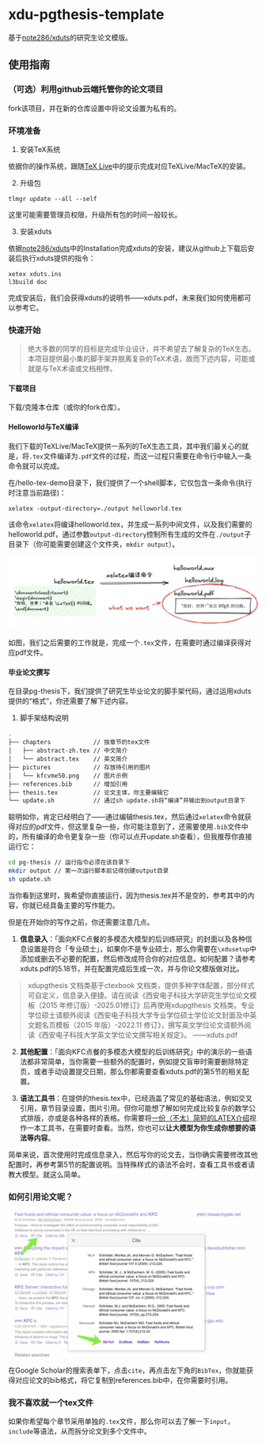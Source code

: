 # xdu-pgthesis-template

基于[note286/xduts](https://github.com/note286/xduts)的研究生论文模版。

## 使用指南

### （可选）利用github云端托管你的论文项目

fork该项目，并在新的仓库设置中将论文设置为私有的。

### 环境准备

1. 安装TeX系统

依据你的操作系统，跟随[TeX Live](https://tug.org/texlive/)中的提示完成对应TeXLive/MacTeX的安装。

2. 升级包

```shell
tlmgr update --all --self
```

这里可能需要管理员权限，升级所有包的时间一般较长。

3. 安装xduts

依据[note286/xduts](https://github.com/note286/xduts)中的Installation完成xduts的安装，建议从github上下载后安装后执行xduts提供的指令：

```shell
xetex xduts.ins
l3build doc
```

完成安装后，我们会获得xduts的说明书——xduts.pdf，未来我们如何使用都可以参考它。

### 快速开始

> 绝大多数的同学的目标是完成毕业设计，并不希望去了解复杂的TeX生态。本项目提供最小集的脚手架并脱离复杂的TeX术语，故而下述内容，可能或就是与TeX术语或文档相悖。

#### 下载项目

下载/克隆本仓库（或你的fork仓库）。

#### Helloworld与TeX编译

我们下载的TeXLive/MacTeX提供一系列的TeX生态工具，其中我们最关心的就是，将`.tex`文件编译为`.pdf`文件的过程，而这一过程只需要在命令行中输入一条命令就可以完成。

在/hello-tex-demo目录下，我们提供了一个shell脚本，它仅包含一条命令(执行时注意当前路径)：

```shell
xelatex -output-directory=./output helloworld.tex
```

该命令`xelatex`将编译helloworld.tex，并生成一系列中间文件，以及我们需要的helloworld.pdf，通过参数`output-directory`控制所有生成的文件在`./output`子目录下（你可能需要创建这个文件夹，`mkdir output`）。

![LaTeX编译](/resources/image.png)

如图，我们之后需要的工作就是，完成一个`.tex`文件，在需要时通过编译获得对应pdf文件。

#### 毕业论文撰写

在目录pg-thesis下，我们提供了研究生毕业论文的脚手架代码，通过运用xduts提供的“格式”，你还需要了解下述内容。

1. 脚手架结构说明

```sh
.
├── chapters            // 按章节的tex文件
│   ├── abstract-zh.tex // 中文简介
│   └── abstract.tex    // 英文简介
├── pictures            // 存放待引用的图片
│   └── kfcvme50.png    // 图片示例
├── references.bib      // 增加引用
├── thesis.tex          // 论文主体，你主要编辑它
└── update.sh           // 通过sh update.sh将“编译”并输出到output目录下
```

聪明如你，肯定已经明白了——通过编辑thesis.tex，然后通过`xelatex`命令就获得对应的pdf文件，但这里复杂一些，你可能注意到了，还需要使用`.bib`文件中的，所有编译的命令更复杂一些（你可以点开update.sh查看），但我推荐你直接运行它：

```sh
cd pg-thesis // 运行指令必须在该目录下
mkdir output // 第一次运行脚本前记得创建output目录
sh update.sh
```

当你看到这里时，我希望你直接运行，因为thesis.tex并不是空的，参考其中的内容，你就已经具备主要的写作能力。

但是在开始你的写作之前，你还需要注意几点。

1. **信息录入**：「面向KFC点餐的多模态大模型的后训练研究」的封面以及各种信息设置是符合「专业硕士」，如果你不是专业硕士，那么你需要在`\xdusetup`中添加或删去不必要的配置，然后修改成符合你的对应信息。如何配置？请参考xduts.pdf的5.18节，并在配置完成后生成一次，并与你论文模版做对比。

> xdupgthesis 文档类基于ctexbook 文档类，提供多种字体配置，部分样式可自定义，信息录入便捷。请在阅读《西安电子科技大学研究生学位论文模板（2015 年修订版）-2025.01修订》后再使用xdupgthesis 文档类。专业学位硕士请额外阅读《西安电子科技大学专业学位硕士学位论文封面及中英文题名页模板（2015 年版）-2022.11 修订》，撰写英文学位论文请额外阅读《西安电子科技大学英文学位论文撰写相关规定》。 ——xduts.pdf

2. **其他配置**：「面向KFC点餐的多模态大模型的后训练研究」中的演示的一些语法都非常简单，当你需要一些额外的配置时，例如提交盲审时需要删除特定页，或者手动设置提交日期，那么你都需要查看xduts.pdf的第5节的相关配置。


3. **语法工具书**：在提供的thesis.tex中，已经涵盖了常见的基础语法，例如交叉引用，章节目录设置，图片引用。但你可能想了解如何完成比较复杂的数学公式排版，亦或是各种各样的表格。你需要将[一份（不太）简短的LATEX介绍](https://mirrors.cloud.tencent.com/CTAN/info/lshort/chinese/lshort-zh-cn.pdf)视作一本工具书，在需要时查看。当然，你也可以**让大模型为你生成你想要的语法等内容**。

简单来说，首次使用时完成信息录入，然后写你的论文去，当你确实需要修改其他配置时，再参考第5节的配置说明。当特殊样式的语法不会时，查看工具书或者请教大模型。就这么简单。

### 如何引用论文呢？

![如何引用论文](/resources/how-to-cite.jpg)

在Google Scholar的搜索表单下，点击`cite`，再点击左下角的`BibTex`，你就能获得对应论文的bib格式，将它复制到references.bib中，在你需要时引用。

### 我不喜欢就一个tex文件

如果你希望每个章节采用单独的`.tex`文件，那么你可以去了解一下`input`，`include`等语法，从而拆分论文到多个文件中。